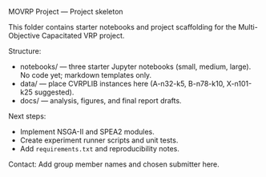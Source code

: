 MOVRP Project — Project skeleton

This folder contains starter notebooks and project scaffolding for the Multi-Objective Capacitated VRP project.

Structure:

- notebooks/ — three starter Jupyter notebooks (small, medium, large). No code yet; markdown templates only.
- data/ — place CVRPLIB instances here (A-n32-k5, B-n78-k10, X-n101-k25 suggested).
- docs/ — analysis, figures, and final report drafts.

Next steps:

- Implement NSGA-II and SPEA2 modules.
- Create experiment runner scripts and unit tests.
- Add `requirements.txt` and reproducibility notes.

Contact: Add group member names and chosen submitter here.
